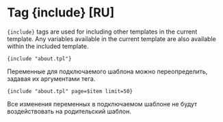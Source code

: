 Tag {include} [RU]
==================

`{include}` tags are used for including other templates in the current template. Any variables available in the current template are also available within the included template.

```smarty
{include "about.tpl"}
```

Переменные для подключаемого шаблона можно переопределить, задавая их аргументами тега.

```smarty
{include "about.tpl" page=$item limit=50}
```

Все изменения переменных в подключаемом шаблоне не будут воздействовать на родительский шаблон.